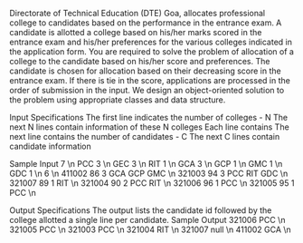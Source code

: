 Directorate of Technical Education (DTE) Goa, allocates professional college to candidates based on the performance in the entrance exam. A candidate is allotted a college based on his/her marks scored in the entrance exam and his/her preferences for the various colleges indicated in the application form. You are required to solve the problem of allocation of a college to the candidate based on his/her score and preferences. The candidate is chosen for allocation based on their decreasing score in the entrance exam. If there is tie in the score, applications are processed in the order of submission in the input. We design an object-oriented solution to the problem using appropriate classes and data structure. 

Input Specifications
The first line indicates the number of colleges - N
The next N lines contain information of these N colleges
Each line contains
<name> <number of seats>
The next line contains the number of candidates - C
The next C lines contain candidate information
<id> <marks> <number of preferences> <names of colleges in the descending order of preference>

Sample Input
7 \n
PCC 3 \n
GEC 3 \n
RIT 1 \n
GCA 3 \n
GCP 1 \n 
GMC 1 \n
GDC 1 \n
6 \n
411002 86 3 GCA GCP GMC \n
321003 94 3 PCC RIT GDC \n
321007 89 1 RIT \n
321004 90 2 PCC RIT \n
321006 96 1 PCC \n
321005 95 1 PCC \n

Output Specifications
The output lists the candidate id followed by the college allotted a single line per candidate.
Sample Output
321006 PCC \n
321005 PCC \n
321003 PCC \n
321004 RIT \n
321007 null \n 
411002 GCA \n
